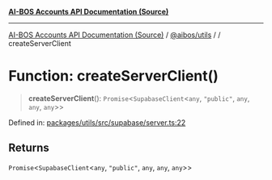 [**AI-BOS Accounts API Documentation (Source)**](../../../README.md)

***

[AI-BOS Accounts API Documentation (Source)](../../../README.md) / [@aibos/utils](../README.md) / [](../README.md) / createServerClient

# Function: createServerClient()

> **createServerClient**(): `Promise`\<`SupabaseClient`\<`any`, `"public"`, `any`, `any`, `any`\>\>

Defined in: [packages/utils/src/supabase/server.ts:22](https://github.com/pohlai88/accounts/blob/48103fb36d28b2b9bfb33472b6de2f719773cde9/packages/utils/src/supabase/server.ts#L22)

## Returns

`Promise`\<`SupabaseClient`\<`any`, `"public"`, `any`, `any`, `any`\>\>
